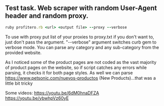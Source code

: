 ## Test task. Web scraper with random User-Agent header and random proxy.
```ruby 
ruby profitero.rb <url> <output file> --proxy --verbose
```

To use with proxy put list of your proxies to proxy.txt if you don't want to, just don't pass the argument. "--verbose" argument switches curb gem to verbose mode. You can parse any category and any sub-category from the provided website.

As I noticed some of the product pages are not coded as the vast majority of product pages on the website, so if script catches any errors while parsing, it checks it for both page styles. As well we can parse https://www.petsonic.com/nuevos-productos (New Products)...that was a little bit tricky

Some videos:
https://youtu.be/6dM0hnaDFZA
https://youtu.be/ybwhpVz60yE
